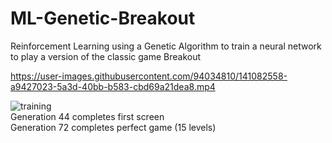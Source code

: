 # ML-Genetic-Breakout
Reinforcement Learning using a Genetic Algorithm to train a neural network to play a version of the classic game Breakout



https://user-images.githubusercontent.com/94034810/141082558-a9427023-5a3d-40bb-b583-cbd69a21dea8.mp4


![training](https://user-images.githubusercontent.com/94034810/141082768-7519e5b3-fba8-4f3a-a0bb-bc955b0052ff.png)
<br>Generation 44 completes first screen
<br>Generation 72 completes perfect game (15 levels)
